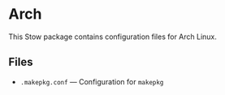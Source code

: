 # Arch

This Stow package contains configuration files for Arch Linux.

## Files

- `.makepkg.conf` — Configuration for `makepkg`
